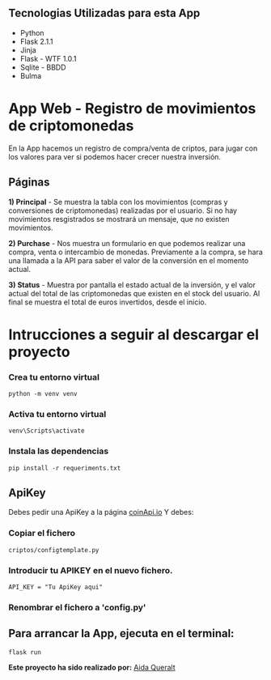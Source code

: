 ## Tecnologias Utilizadas para esta App
- Python
- Flask 2.1.1
- Jinja
- Flask - WTF 1.0.1 
- Sqlite - BBDD
- Bulma


# App Web - Registro de movimientos de criptomonedas

En la App hacemos un registro de compra/venta de criptos, para jugar con los valores para ver si podemos hacer crecer nuestra inversión.

## Páginas

**1) Principal** - Se muestra la tabla con los movimientos (compras y conversiones de criptomonedas) realizadas por el usuario.
Si no hay movimientos resgistrados se mostrará un mensaje, que no existen movimientos.

**2) Purchase** - Nos muestra un formulario en que podemos realizar una compra, venta o intercambio de monedas. Previamente a la compra, se hara una llamada a la API para saber el valor de la conversión en el  momento actual.

**3) Status** - Muestra por pantalla el estado actual de la inversión, y el valor actual del total de las criptomonedas que existen en el
stock del usuario. Al final se muestra el total de euros invertidos, desde el inicio.


# Intrucciones a seguir al descargar el proyecto
### **Crea tu entorno virtual**

```
python -m venv venv
```

### Activa tu entorno virtual

```
venv\Scripts\activate
```
### Instala las dependencias

```
pip install -r requeriments.txt
```

## **ApiKey**

Debes pedir una ApiKey a la página [coinApi.io](https://www.coinapi.io/)
Y debes:

### Copiar el fichero
```
criptos/configtemplate.py
```

### Introducir tu APIKEY en el nuevo fichero.
```
API_KEY = "Tu ApiKey aqui"
```

### Renombrar el fichero a 'config.py'

## Para arrancar la App, ejecuta en el terminal:
```
flask run
```


**Este proyecto ha sido realizado por:**
[Aida Queralt](https://github.com/AidaQ27)
